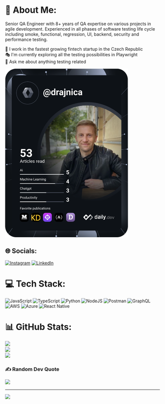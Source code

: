 # 💫 About Me:
Senior QA Engineer with 8+ years of QA expertise on various projects in agile development. Experienced in all phases of software testing life cycle including smoke, functional, regression, UI, backend, security and performance testing.<br>

🚀 I work in the fastest growing fintech startup in the Czech Republic<br>🎭 I'm currently exploring all the testing possibilities in Playwright<br>💬 Ask me about anything testing related

<a href="https://app.daily.dev/DailyDevTips"><img src="https://github.com/drajnamichal/drajnamichal/blob/main/devcard.svg" width="400" alt="Michal Drajna's Dev Card"/></a>

## 🌐 Socials:
[![Instagram](https://img.shields.io/badge/Instagram-%23E4405F.svg?logo=Instagram&logoColor=white)](https://instagram.com/drajnica) [![LinkedIn](https://img.shields.io/badge/LinkedIn-%230077B5.svg?logo=linkedin&logoColor=white)](https://linkedin.com/in/https://www.linkedin.com/in/michaldrajna-qa/) 

# 💻 Tech Stack:
![JavaScript](https://img.shields.io/badge/javascript-%23323330.svg?style=for-the-badge&logo=javascript&logoColor=%23F7DF1E) ![TypeScript](https://img.shields.io/badge/typescript-%23007ACC.svg?style=for-the-badge&logo=typescript&logoColor=white) ![Python](https://img.shields.io/badge/python-3670A0?style=for-the-badge&logo=python&logoColor=ffdd54) ![NodeJS](https://img.shields.io/badge/node.js-6DA55F?style=for-the-badge&logo=node.js&logoColor=white) ![Postman](https://img.shields.io/badge/Postman-FF6C37?style=for-the-badge&logo=postman&logoColor=white) ![GraphQL](https://img.shields.io/badge/-GraphQL-E10098?style=for-the-badge&logo=graphql&logoColor=white) ![AWS](https://img.shields.io/badge/AWS-%23FF9900.svg?style=for-the-badge&logo=amazon-aws&logoColor=white) ![Azure](https://img.shields.io/badge/azure-%230072C6.svg?style=for-the-badge&logo=azure-devops&logoColor=white) ![React Native](https://img.shields.io/badge/react_native-%2320232a.svg?style=for-the-badge&logo=react&logoColor=%2361DAFB)
# 📊 GitHub Stats:
![](https://github-readme-stats.vercel.app/api?username=drajnamichal&theme=dark&hide_border=true&include_all_commits=false&count_private=false)<br/>
![](https://github-readme-streak-stats.herokuapp.com/?user=drajnamichal&theme=dark&hide_border=true)<br/>
![](https://github-readme-stats.vercel.app/api/top-langs/?username=drajnamichal&theme=dark&hide_border=true&include_all_commits=false&count_private=false&layout=compact)

### ✍️ Random Dev Quote
![](https://quotes-github-readme.vercel.app/api?type=horizontal&theme=radical)

---
[![](https://visitcount.itsvg.in/api?id=drajnamichal&icon=0&color=0)](https://visitcount.itsvg.in)

<!-- Proudly created with GPRM ( https://gprm.itsvg.in ) -->
